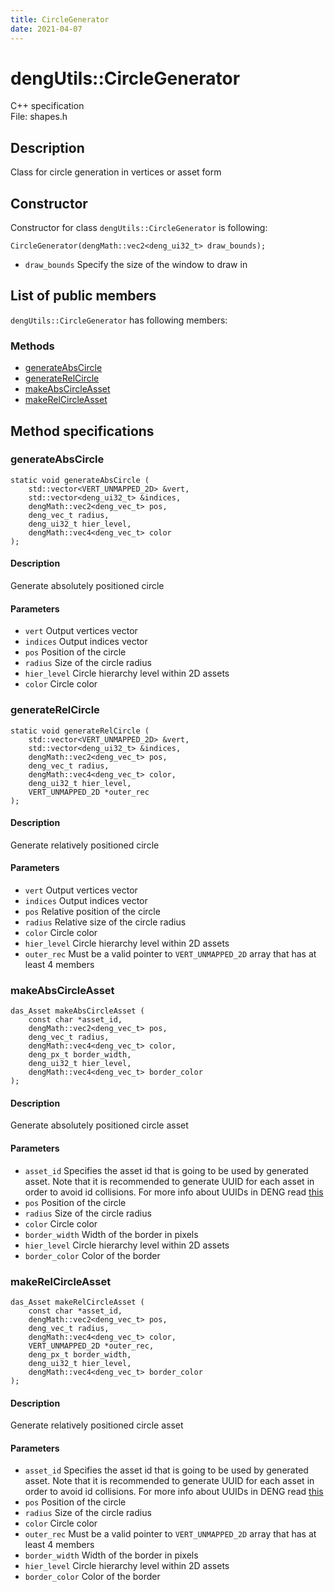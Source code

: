 ```yaml
---
title: CircleGenerator
date: 2021-04-07
---
```


# dengUtils::CircleGenerator

C++ specification  
File: shapes.h
## Description
Class for circle generation in vertices or asset form  

## Constructor
Constructor for class `dengUtils::CircleGenerator` is following:  
```
CircleGenerator(dengMath::vec2<deng_ui32_t> draw_bounds);
```
 
* `draw_bounds` Specify the size of the window to draw in 

## List of public members
`dengUtils::CircleGenerator` has following members:  

### Methods
* [generateAbsCircle](#generateabscircle)
* [generateRelCircle](#generaterelcircle)
* [makeAbsCircleAsset](#makeabscircleasset)
* [makeRelCircleAsset](#makerelcircleasset)

## Method specifications


### generateAbsCircle
```
static void generateAbsCircle (
    std::vector<VERT_UNMAPPED_2D> &vert,
    std::vector<deng_ui32_t> &indices,
    dengMath::vec2<deng_vec_t> pos,
    deng_vec_t radius,
    deng_ui32_t hier_level,
    dengMath::vec4<deng_vec_t> color
);
```

#### Description
Generate absolutely positioned circle

#### Parameters
* `vert` Output vertices vector 
* `indices` Output indices vector
* `pos` Position of the circle
* `radius` Size of the circle radius
* `hier_level` Circle hierarchy level within 2D assets
* `color` Circle color


### generateRelCircle
```
static void generateRelCircle (
    std::vector<VERT_UNMAPPED_2D> &vert,
    std::vector<deng_ui32_t> &indices,
    dengMath::vec2<deng_vec_t> pos,
    deng_vec_t radius,
    dengMath::vec4<deng_vec_t> color,
    deng_ui32_t hier_level,
    VERT_UNMAPPED_2D *outer_rec
);
```

#### Description
Generate relatively positioned circle

#### Parameters
* `vert` Output vertices vector 
* `indices` Output indices vector
* `pos` Relative position of the circle
* `radius` Relative size of the circle radius
* `color` Circle color
* `hier_level` Circle hierarchy level within 2D assets
* `outer_rec` Must be a valid pointer to `VERT_UNMAPPED_2D` array that has
at least 4 members


### makeAbsCircleAsset
```
das_Asset makeAbsCircleAsset (
    const char *asset_id,
    dengMath::vec2<deng_vec_t> pos,
    deng_vec_t radius,
    dengMath::vec4<deng_vec_t> color,
    deng_px_t border_width,
    deng_ui32_t hier_level,
    dengMath::vec4<deng_vec_t> border_color
);
```

#### Description
Generate absolutely positioned circle asset

#### Parameters
* `asset_id` Specifies the asset id that is going to be used by generated asset. 
Note that it is recommended to generate UUID for each asset in order to avoid id collisions.
For more info about UUIDs in DENG read [this](../../uuids.md)
* `pos` Position of the circle
* `radius` Size of the circle radius
* `color` Circle color
* `border_width` Width of the border in pixels
* `hier_level` Circle hierarchy level within 2D assets
* `border_color` Color of the border


### makeRelCircleAsset
```
das_Asset makeRelCircleAsset (
    const char *asset_id,
    dengMath::vec2<deng_vec_t> pos,
    deng_vec_t radius,
    dengMath::vec4<deng_vec_t> color,
    VERT_UNMAPPED_2D *outer_rec,
    deng_px_t border_width,
    deng_ui32_t hier_level,
    dengMath::vec4<deng_vec_t> border_color
);
```

#### Description
Generate relatively positioned circle asset

#### Parameters
* `asset_id` Specifies the asset id that is going to be used by generated asset. 
Note that it is recommended to generate UUID for each asset in order to avoid id collisions.
For more info about UUIDs in DENG read [this](../../uuids.md)
* `pos` Position of the circle
* `radius` Size of the circle radius
* `color` Circle color
* `outer_rec` Must be a valid pointer to `VERT_UNMAPPED_2D` array that has
at least 4 members
* `border_width` Width of the border in pixels
* `hier_level` Circle hierarchy level within 2D assets
* `border_color` Color of the border

